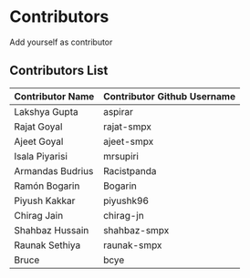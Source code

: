 # Contributors
Add yourself as contributor

## Contributors List
| Contributor Name | Contributor Github Username |
|------------------|-----------------------------|
| Lakshya Gupta | aspirar |
| Rajat Goyal | rajat-smpx |
| Ajeet Goyal | ajeet-smpx |
| Isala Piyarisi | mrsupiri |
| Armandas Budrius | Racistpanda |
| Ramón Bogarin |   Bogarin |
| Piyush Kakkar | piyushk96 |
| Chirag Jain |   chirag-jn |
| Shahbaz Hussain |   shahbaz-smpx |
| Raunak Sethiya |   raunak-smpx |
| Bruce | bcye |
